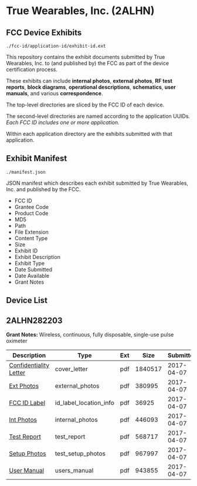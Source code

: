 # True Wearables, Inc. (2ALHN)
## FCC Device Exhibits

```
./fcc-id/application-id/exhibit-id.ext
```

This repository contains the exhibit documents submitted by True Wearables, Inc. to (and published by) the FCC as part of the device certification process.

These exhibits can include **internal photos**, **external photos**, **RF test reports**, **block diagrams**, **operational descriptions**, **schematics**, **user manuals**, and various **correspondence**.

The top-level directories are sliced by the FCC ID of each device.

The second-level directories are named according to the application UUIDs. *Each FCC ID includes one or more application.*

Within each application directory are the exhibits submitted with that application. 

## Exhibit Manifest

```
./manifest.json
```

JSON manifest which describes each exhibit submitted by True Wearables, Inc. and published by the FCC.

- FCC ID
- Grantee Code
- Product Code
- MD5
- Path
- File Extension
- Content Type
- Size
- Exhibit ID
- Exhibit Description
- Exhibit Type
- Date Submitted
- Date Available
- Grant Notes

## Device List
## 2ALHN282203
**Grant Notes:** Wireless, continuous, fully disposable, single-use pulse oximeter

| Description | Type | Ext | Size | Submitted | Available |
| ----------- | ---- | --- | ---- | --------- | --------- |
| [Confidentiality Letter](2ALHN282203/bb0938a2353923d87e4e6a1af2a49a94/3349016.pdf) | cover_letter | pdf | 1840517 | 2017-04-07 | 2017-04-07 |
| [Ext Photos](2ALHN282203/bb0938a2353923d87e4e6a1af2a49a94/3349018.pdf) | external_photos | pdf | 380995 | 2017-04-07 | 2017-10-04 |
| [FCC ID Label](2ALHN282203/bb0938a2353923d87e4e6a1af2a49a94/3349019.pdf) | id_label_location_info | pdf | 36925 | 2017-04-07 | 2017-04-07 |
| [Int Photos](2ALHN282203/bb0938a2353923d87e4e6a1af2a49a94/3349020.pdf) | internal_photos | pdf | 446093 | 2017-04-07 | 2017-10-04 |
| [Test Report](2ALHN282203/bb0938a2353923d87e4e6a1af2a49a94/3349023.pdf) | test_report | pdf | 568717 | 2017-04-07 | 2017-04-07 |
| [Setup Photos](2ALHN282203/bb0938a2353923d87e4e6a1af2a49a94/3349024.pdf) | test_setup_photos | pdf | 967997 | 2017-04-07 | 2017-10-04 |
| [User Manual](2ALHN282203/bb0938a2353923d87e4e6a1af2a49a94/3349025.pdf) | users_manual | pdf | 943855 | 2017-04-07 | 2017-10-04 |
